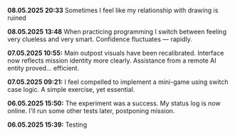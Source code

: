 **08.05.2025 20:33** Sometimes I feel like my relationship with drawing is ruined

**08.05.2025 13:48** When practicing programming I switch between feeling very clueless and very smart. Confidence fluctuates — rapidly.

**07.05.2025 10:55:** Main outpost visuals have been recalibrated. Interface now reflects mission identity more clearly.
Assistance from a remote AI entity proved... efficient. 

**07.05.2025 09:21:** I feel compelled to implement a mini-game using switch case logic. A simple exercise, yet essential. 

**06.05.2025 15:50:** The experiment was a success. My status log is now online. I'll run some other tests later, postponing mission. 

**06.05.2025 15:39:** Testing